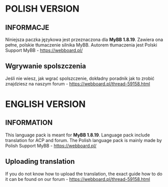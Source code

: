 # POLISH VERSION
## INFORMACJE
Niniejsza paczka językowa jest przeznaczona dla **MyBB 1.8.19**. Zawiera ona pełne, polskie tłumaczenie silnika MyBB. Autorem tłumaczenia jest Polski Support MyBB - https://webboard.pl/
## Wgrywanie spolszczenia
Jeśli nie wiesz, jak wgrać spolszczenie, dokładny poradnik jak to zrobić znajdziesz na naszym forum - https://webboard.pl/thread-59158.html
 # ENGLISH VERSION
## INFORMATION
This language pack is meant for **MyBB 1.8.19**. Language pack include translation for ACP and forum. The Polish language pack is mainly made by Polish Support MyBB - https://webboard.pl/
 ## Uploading translation
If you do not know how to upload the translation, the exact guide how to do it can be found on our forum - https://webboard.pl/thread-59158.html
